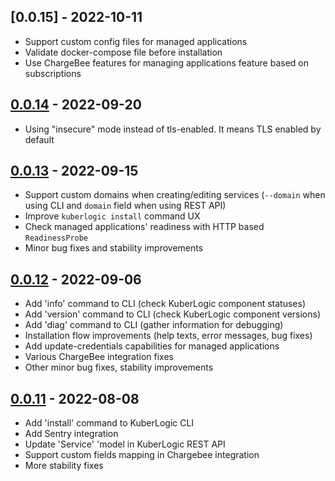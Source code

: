 ## [0.0.15] - 2022-10-11
- Support custom config files for managed applications
- Validate docker-compose file before installation
- Use ChargeBee features for managing applications feature based on subscriptions

## [0.0.14] - 2022-09-20
- Using "insecure" mode instead of tls-enabled. It means TLS enabled by default

## [0.0.13] - 2022-09-15
- Support custom domains when creating/editing services (`--domain` when using CLI and `domain` field when using REST API)
- Improve `kuberlogic install` command UX
- Check managed applications' readiness with HTTP based `ReadinessProbe`
- Minor bug fixes and stability improvements

## [0.0.12] - 2022-09-06
- Add 'info' command to CLI (check KuberLogic component statuses)
- Add 'version' command to CLI (check KuberLogic component versions)
- Add 'diag' command to CLI (gather information for debugging)
- Installation flow improvements (help texts, error messages, bug fixes)
- Add update-credentials capabilities for managed applications
- Various ChargeBee integration fixes
- Other minor bug fixes, stability improvements

## [0.0.11] - 2022-08-08
- Add 'install' command to KuberLogic CLI
- Add Sentry integration
- Update 'Service' 'model in KuberLogic REST API
- Support custom fields mapping in Chargebee integration
- More stability fixes

[0.0.14]: https://github.com/kuberlogic/kuberlogic/compare/0.0.13...0.0.14
[0.0.13]: https://github.com/kuberlogic/kuberlogic/compare/0.0.12...0.0.13
[0.0.12]: https://github.com/kuberlogic/kuberlogic/compare/0.0.11...0.0.12
[0.0.11]: https://github.com/kuberlogic/kuberlogic/releases/tag/0.0.11
